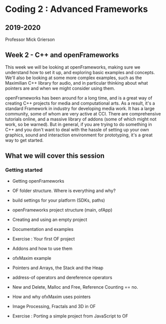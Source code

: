 # Coding 2 : Advanced Frameworks

## 2019-2020

Professor Mick Grierson

## Week 2 - C++ and openFrameworks

This week we will be looking at openFrameworks, making sure we understand how to set it up, and exploring basic examples and concepts. We'll also be looking at some more complex examples, such as the Maximilian C++ library for audio, and in particular thinking about what pointers are and when we might consider using them.

openFrameworks has been around for a long time, and is a great way of creating C++ projects for media and computational arts. As a result, it's a standard Framework in industry for developing media work. It has a large community, some of whom are very active at CCI. There are comprehensive tutorials online, and a massive library of addons (some of which might not work, so be warned). But in general, if you are trying to do something in C++ and you don't want to deal with the hassle of setting up your own graphics, sound and interaction environment for prototyping, it's a great way to get started.

## What we will cover this session

### Getting started
- Getting openFrameworks
- OF folder structure. Where is everything and why?
- build settings for your platform (SDKs, paths)
- openFrameworks project structure (main, ofApp)
- Creating and using an empty project
- Documentation and examples
- Exercise : Your first OF project
- Addons and how to use them
- ofxMaxim example
- Pointers and Arrays, the Stack and the Heap
- address-of operators and dereference operators
- New and Delete, Malloc and Free, Reference Counting == no.
- How and why ofxMaxim uses pointers
- Image Processing, Fractals and 3D in OF

- Exercise : Porting a simple project from JavaScript to OF
